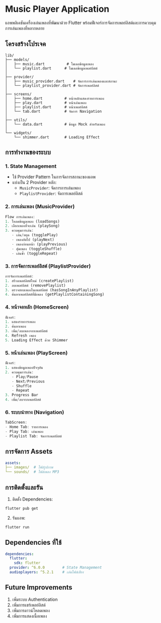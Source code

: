# Music Player Application

แอพพลิเคชันเครื่องเล่นเพลงที่พัฒนาด้วย Flutter พร้อมฟีเจอร์การจัดการเพลย์ลิสต์และการควบคุมการเล่นเพลงที่หลากหลาย

## โครงสร้างโปรเจค

```
lib/
├── models/
│   ├── music.dart          # โมเดลข้อมูลเพลง
│   └── playlist.dart      # โมเดลข้อมูลเพลย์ลิสต์
│
├── provider/
│   ├── music_provider.dart    # จัดการการเล่นเพลงและสถานะ
│   └── playlist_provider.dart # จัดการเพลย์ลิสต์
│
├── screens/
│   ├── home.dart          # หน้าหลักแสดงรายการเพลง
│   ├── play.dart          # หน้าเล่นเพลง
│   ├── playlist.dart      # หน้าเพลย์ลิสต์
│   └── tab.dart           # จัดการ Navigation
│
├── utils/
│   └── data.dart          # ข้อมูล Mock สำหรับเพลง
│
└── widgets/
    └── shimmer.dart       # Loading Effect
```

## การทำงานของระบบ

### 1. State Management
- ใช้ Provider Pattern ในการจัดการสถานะของแอพ
- แบ่งเป็น 2 Provider หลัก:
  - `MusicProvider`: จัดการการเล่นเพลง
  - `PlaylistProvider`: จัดการเพลย์ลิสต์

### 2. การเล่นเพลง (MusicProvider)
```dart
Flow การเล่นเพลง:
1. โหลดข้อมูลเพลง (loadSongs)
2. เลือกเพลงที่จะเล่น (playSong)
3. ควบคุมการเล่น:
   - เล่น/หยุด (togglePlay)
   - เพลงถัดไป (playNext)
   - เพลงก่อนหน้า (playPrevious)
   - สุ่มเพลง (toggleShuffle)
   - เล่นซ้ำ (toggleRepeat)
```

### 3. การจัดการเพลย์ลิสต์ (PlaylistProvider)
```dart
การจัดการเพลย์ลิสต์:
1. สร้างเพลย์ลิสต์ใหม่ (createPlaylist)
2. ลบเพลย์ลิสต์ (removePlaylist)
3. ตรวจสอบเพลงในเพลย์ลิสต์ (hasSongInAnyPlaylist)
4. ค้นหาเพลย์ลิสต์ที่มีเพลง (getPlaylistContainingSong)
```

### 4. หน้าจอหลัก (HomeScreen)
```dart
ฟีเจอร์:
1. แสดงรายการเพลง
2. ค้นหาเพลง
3. เพิ่ม/ลบเพลงจากเพลย์ลิสต์
4. Refresh เพลง
5. Loading Effect ด้วย Shimmer
```

### 5. หน้าเล่นเพลง (PlayScreen)
```dart
ฟีเจอร์:
1. แสดงข้อมูลเพลงปัจจุบัน
2. ควบคุมการเล่น:
   - Play/Pause
   - Next/Previous
   - Shuffle
   - Repeat
3. Progress Bar
4. เพิ่ม/ลบจากเพลย์ลิสต์
```

### 6. ระบบนำทาง (Navigation)
```dart
TabScreen:
- Home Tab: รายการเพลง
- Play Tab: เล่นเพลง
- Playlist Tab: จัดการเพลย์ลิสต์
```

## การจัดการ Assets
```yaml
assets:
├── images/  # ไฟล์รูปภาพ
└── sounds/  # ไฟล์เพลง MP3
```

## การติดตั้งและรัน

1. ติดตั้ง Dependencies:
```bash
flutter pub get
```

2. รันแอพ:
```bash
flutter run
```

## Dependencies ที่ใช้

```yaml
dependencies:
  flutter:
    sdk: flutter
  provider: ^6.0.0        # State Management
  audioplayers: ^5.2.1    # เล่นไฟล์เสียง
```

## Future Improvements

1. เพิ่มระบบ Authentication
2. เพิ่มการแชร์เพลย์ลิสต์
3. เพิ่มการดาวน์โหลดเพลง
4. เพิ่มการแสดงเนื้อเพลง






